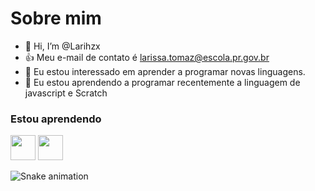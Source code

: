   # Sobre mim
- 👋 Hi, I’m @Larihzx
- :+1: Meu e-mail de contato é larissa.tomaz@escola.pr.gov.br
- 👀 Eu estou interessado em aprender a programar novas linguagens.
- 🌱 Eu estou aprendendo a programar recentemente a linguagem de javascript e Scratch




### Estou aprendendo

<img src="https://cdn.jsdelivr.net/gh/devicons/devicon/icons/java/java-original.svg" width="40" height="40"/> <img src="https://cdn.jsdelivr.net/gh/devicons/devicon/icons/linux/linux-original.svg" width="40" height="40"/>

![Snake animation](https://github.com/Larihzx/Larihzx/blob/output/github-contribution-grid-snake.svg)
